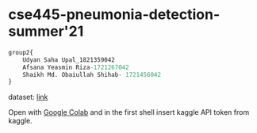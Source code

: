 # cse445-pneumonia-detection-summer'21

```python
group2{
    Udyan Saha Upal_1821359042 
    Afsana Yeasmin Riza-1721267042 
    Shaikh Md. Obaiullah Shihab- 1721456042
}
```



dataset: [link](https://www.kaggle.com/praveengovi/coronahack-chest-xraydataset)

Open with [Google Colab](https://research.google.com/colaboratory/) and in the first shell insert kaggle API token from kaggle.

